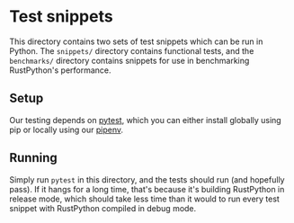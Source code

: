 # Test snippets

This directory contains two sets of test snippets which can be run in Python.
The `snippets/` directory contains functional tests, and the `benchmarks/`
directory contains snippets for use in benchmarking RustPython's performance.

## Setup

Our testing depends on [pytest](https://pytest.org), which you can either
install globally using pip or locally using our
[pipenv](https://docs.pipenv.org).

## Running

Simply run `pytest` in this directory, and the tests should run (and hopefully
pass). If it hangs for a long time, that's because it's building RustPython in
release mode, which should take less time than it would to run every test
snippet with RustPython compiled in debug mode.
